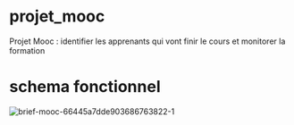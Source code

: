 # projet_mooc
Projet Mooc : identifier les apprenants qui vont finir le cours et monitorer la formation

# schema fonctionnel

![brief-mooc-66445a7dde903686763822-1](https://github.com/RTenaille/projet_mooc/assets/118723783/ddddec07-e39d-4d62-91c6-4e210f14eba5)
